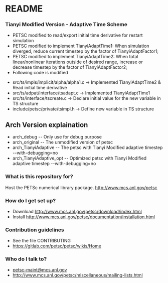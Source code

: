 # README #

### Tianyi Modified Version - Adaptive Time Scheme ###
* PETSC modified to read/export initial time derivative for restart simulation
* PETSC modified to implement TianyiAdaptTime1: When simulation diverged, reduce current timestep by the factor of TianyiAdaptFactor1;
* PETSC modified to implement TianyiAdaptTime2: When total linear/nonlinear iterations outside of desired range, increase or decrease timestep by the factor of TianyiAdaptFactor2;
* Following code is modified
- src/ts/impls/implicit/alpha/alpha1.c -> Implemented TianyiAdaptTime2 & Read initial time derivative
- src/ts/adpat/interface/tsadapt.c -> Implemented TianyiAdaptTime1
- src/ts/interface/tscreate.c -> Declare initial value for the new variable in TS structure
- include/petsc/private/tsimpl.h -> Define new variable in TS structure

## Arch Version explaination
* arch_debug -- Only use for debug purpose
* arch_original -- The unmodified version of petsc
* arch_TianyiAdaptive -- The petsc with Tianyi Modified adaptive timestep --with-debugging=no
* arch_TianyiAdaptive_opt -- Optimized petsc with Tianyi Modified adaptive timestep --with-debugging=no

### What is this repository for? ###

Host the PETSc numerical library package. http://www.mcs.anl.gov/petsc

### How do I get set up? ###

* Download http://www.mcs.anl.gov/petsc/download/index.html
* Install http://www.mcs.anl.gov/petsc/documentation/installation.html

### Contribution guidelines ###

* See the file CONTRIBUTING
* https://gitlab.com/petsc/petsc/wikis/Home

### Who do I talk to? ###

* petsc-maint@mcs.anl.gov
* http://www.mcs.anl.gov/petsc/miscellaneous/mailing-lists.html
